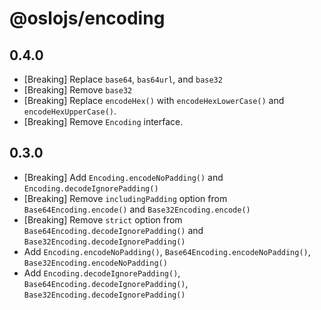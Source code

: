 # @oslojs/encoding

## 0.4.0

- [Breaking] Replace `base64`, `bas64url`, and `base32`
- [Breaking] Remove `base32`
- [Breaking] Replace `encodeHex()` with `encodeHexLowerCase()` and `encodeHexUpperCase()`.
- [Breaking] Remove `Encoding` interface.

## 0.3.0

- [Breaking] Add `Encoding.encodeNoPadding()` and `Encoding.decodeIgnorePadding()`
- [Breaking] Remove `includingPadding` option from `Base64Encoding.encode()` and `Base32Encoding.encode()`
- [Breaking] Remove `strict` option from `Base64Encoding.decodeIgnorePadding()` and `Base32Encoding.decodeIgnorePadding()`
- Add `Encoding.encodeNoPadding()`, `Base64Encoding.encodeNoPadding()`, `Base32Encoding.encodeNoPadding()`
- Add `Encoding.decodeIgnorePadding()`, `Base64Encoding.decodeIgnorePadding()`, `Base32Encoding.decodeIgnorePadding()`
